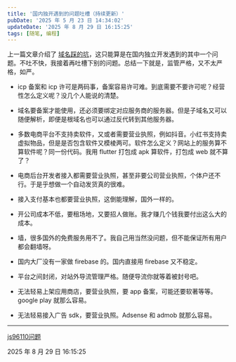 ```yaml
---
title: '国内独开遇到的问题吐槽（持续更新）'
pubDate: '2025 年 5 月 23 日 14:34:02'
updateDate: '2025 年 8 月 29 日 16:15:25'
tags: [随笔, 编程]
---
```



上一篇文章介绍了 [域名踩的坑](https://www.p1gd0g.cc/markdown/15)，这只能算是在国内独立开发遇到的其中一个问题。不吐不快，我接着再吐槽下别的问题。总结一下就是，监管严格，又不太严格，如严。

- icp 备案和 icp 许可是两码事，备案容易许可难。到底需要不要许可呢？经营性怎么定义呢？没几个人能说的清楚。

- 域名要备案才能使用，还必须要绑定对应服务商的服务器。但是子域名又可以随便解析，即便是根域名也可以通过反代转到其他服务器。

- 多数电商平台不支持卖软件，又或者需要营业执照，例如抖音。小红书支持卖虚拟物品，但是是否包含软件又模棱两可。软件怎么定义？网站上的服务算不算软件呢？同一份代码。我用 flutter 打包成 apk 算软件，打包成 web 就不算了？

- 电商后台开发者接入都需要营业执照，甚至非要公司营业执照，个体户还不行。于是乎想做一个自动发货真的很难。

- 接入支付基本也都要营业执照，这倒能理解，国外一样的。

- 开公司成本不低，要租场地，又要招人做账。我才赚几个钱我要付出这么大的成本。

- 墙，很多国外的免费服务用不了。我自己用当然没问题，但不能保证所有用户都会翻墙呀。

- 国内大厂没有一家做 firebase 的。国内直接用 firebase 又不稳定。

- 平台之间封闭，对站外导流管理严格。随便导流你就等着被封号吧。

- 无法轻易上架应用商店，要营业执照，要 app 备案，可能还要软著等等。google play 就那么容易。

- 无法轻易接入广告 sdk，要营业执照。Adsense 和 admob 就那么容易。

---

[js96110问题](https://www.p1gd0g.cc/blog/72/)

2025 年 8 月 29 日 16:15:25